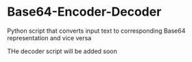 # Base64-Encoder-Decoder
Python script that converts input text to corresponding Base64 representation and vice versa

THe decoder script will be added soon
